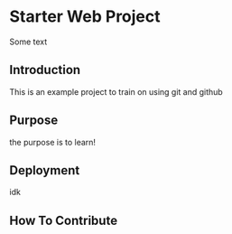 # Starter Web Project

Some text

## Introduction

This is an example project to train on using git and github

## Purpose

the purpose is to learn!

## Deployment

idk

## How To Contribute